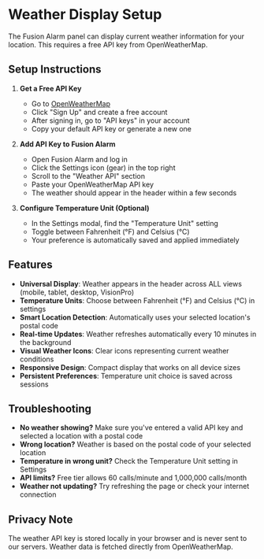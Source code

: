 # Weather Display Setup

The Fusion Alarm panel can display current weather information for your location. This requires a free API key from OpenWeatherMap.

## Setup Instructions

1. **Get a Free API Key**
   - Go to [OpenWeatherMap](https://openweathermap.org/api)
   - Click "Sign Up" and create a free account
   - After signing in, go to "API keys" in your account
   - Copy your default API key or generate a new one

2. **Add API Key to Fusion Alarm**
   - Open Fusion Alarm and log in
   - Click the Settings icon (gear) in the top right
   - Scroll to the "Weather API" section
   - Paste your OpenWeatherMap API key
   - The weather should appear in the header within a few seconds

3. **Configure Temperature Unit (Optional)**
   - In the Settings modal, find the "Temperature Unit" setting
   - Toggle between Fahrenheit (°F) and Celsius (°C)
   - Your preference is automatically saved and applied immediately

## Features

- **Universal Display**: Weather appears in the header across ALL views (mobile, tablet, desktop, VisionPro)
- **Temperature Units**: Choose between Fahrenheit (°F) and Celsius (°C) in settings
- **Smart Location Detection**: Automatically uses your selected location's postal code
- **Real-time Updates**: Weather refreshes automatically every 10 minutes in the background
- **Visual Weather Icons**: Clear icons representing current weather conditions
- **Responsive Design**: Compact display that works on all device sizes
- **Persistent Preferences**: Temperature unit choice is saved across sessions

## Troubleshooting

- **No weather showing?** Make sure you've entered a valid API key and selected a location with a postal code
- **Wrong location?** Weather is based on the postal code of your selected location
- **Temperature in wrong unit?** Check the Temperature Unit setting in Settings
- **API limits?** Free tier allows 60 calls/minute and 1,000,000 calls/month
- **Weather not updating?** Try refreshing the page or check your internet connection

## Privacy Note

The weather API key is stored locally in your browser and is never sent to our servers. Weather data is fetched directly from OpenWeatherMap. 